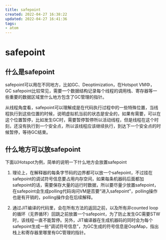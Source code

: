 ```yaml
---
title: safepoint
created: 2022-04-27 16:38:22
updated: 2022-04-27 16:41:36
tags: 
- atom
---
```

# safepoint

## 什么是safepoint

safepoint可以用在不同地方，比如GC、Deoptimization，在Hotspot VM中，GC safepoint比较常见，需要一个数据结构记录每个线程的调用栈、寄存器等一些重要的数据区域里什么地方包含了GC管理的指针。

从线程角度看，safepoint可以理解成是在代码执行过程中的一些特殊位置，当线程执行到这些位置的时候，说明虚拟机当前的状态是安全的，如果有需要，可以在这个位置暂停，比如发生GC时，需要暂停暂停所以活动线程，但是线程在这个时刻，还没有执行到一个安全点，所以该线程应该继续执行，到达下一个安全点的时候暂停，等待GC结束。

## 什么地方可以放safepoint

下面以Hotspot为例，简单的说明一下什么地方会放置safepoint  
1. 理论上，在解释器的每条字节码的边界都可以放一个safepoint，不过挂在safepoint的调试符号信息要占用内存空间，如果每条机器码后面都加safepoint的话，需要保存大量的运行时数据，所以要尽量少放置safepoint，在safepoint会生成polling代码询问VM是否要“进入safepoint”，polling操作也是有开销的，polling操作会在后续解释。

2. 通过JIT编译的代码里，会在所有方法的返回之前，以及所有非counted loop的循环（无界循环）回跳之前放置一个safepoint，为了防止发生GC需要STW时，该线程一直不能暂停。另外，JIT编译器在生成机器码的同时会为每个safepoint生成一些“调试符号信息”，为GC生成的符号信息是OopMap，指出栈上和寄存器里哪里有GC管理的指针。